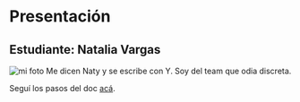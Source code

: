 # Presentación

## Estudiante: Natalia Vargas
![mi foto](foto)
Me dicen Naty y se escribe con Y.
Soy del team que odia discreta.

Seguí los pasos del doc [acá](https://docs.google.com/document/d/e/2PACX-1vTNHQ5dzaVFhKPd4UxLOGhZa9Ix_bDgpyIftq4gqzz7674dHmHkcH2oH9TpQ_TsghZkiSPBoUm2ftzM/pub).
